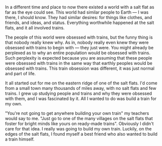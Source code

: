 In a different time and place to now there existed a world with a salt flat as far as the eye could see. This world had similar people to Earth — I was there, I should know. They had similar desires: for things like clothes, and friends, and ideas, and status. Everything worthwhile happened at the salt flats, and it all involved trains.

The people of this world were obsessed with trains, but the funny thing is that nobody really knew why. As in, nobody really even knew they were obsessed with trains to begin with — they just were. You might already be perplexed as to why an entire population would be obsessed with trains. Such perplexity is expected because you are assuming that these people were obsessed with trains in the same way that earthly peoples would be obsessed with trains. This train obsession was different, it was just normal and part of life.

It all started out for me on the eastern ridge of one of the salt flats. I'd come from a small town many thousands of miles away, with no salt flats and few trains. I grew up studying people and trains and why they were obsessed with them, and I was fascinated by it. All I wanted to do was build a train for my own.

"You're not going to get anywhere building your own train" my teachers would say to me. "Just go to one of the many villages on the salt flats that foster for bright minds like yours on ready-made trains". Obviously I didn't care for that idea. I really was going to build my own train. Luckily, on the edges of the salt flats, I found myself a best friend who also wanted to build a train himself.
